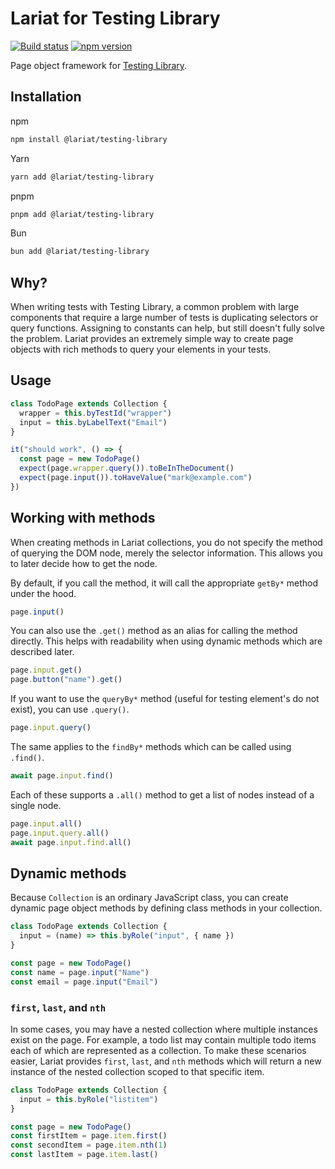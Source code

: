 # Lariat for Testing Library

[![Build status](https://github.com/lariat-js/testing-library/workflows/Build/badge.svg)](https://github.com/lariat-js/testing-library/actions)
[![npm version](https://img.shields.io/npm/v/@lariat/testing-library)](https://www.npmjs.com/package/@lariat/testing-library)

Page object framework for [Testing Library](https://testing-library.com).

## Installation

npm

```bash
npm install @lariat/testing-library
```

Yarn

```bash
yarn add @lariat/testing-library
```

pnpm

```bash
pnpm add @lariat/testing-library
```

Bun

```bash
bun add @lariat/testing-library
```

## Why?

When writing tests with Testing Library, a common problem with large components
that require a large number of tests is duplicating selectors or query
functions. Assigning to constants can help, but still doesn't fully solve the
problem. Lariat provides an extremely simple way to create page objects with
rich methods to query your elements in your tests.

## Usage

```javascript
class TodoPage extends Collection {
  wrapper = this.byTestId("wrapper")
  input = this.byLabelText("Email")
}

it("should work", () => {
  const page = new TodoPage()
  expect(page.wrapper.query()).toBeInTheDocument()
  expect(page.input()).toHaveValue("mark@example.com")
})
```

## Working with methods

When creating methods in Lariat collections, you do not specify the method of
querying the DOM node, merely the selector information. This allows you to later
decide how to get the node.

By default, if you call the method, it will call the appropriate `getBy*` method
under the hood.

```javascript
page.input()
```

You can also use the `.get()` method as an alias for calling the method
directly. This helps with readability when using dynamic methods which are
described later.

```javascript
page.input.get()
page.button("name").get()
```

If you want to use the `queryBy*` method (useful for testing element's do not
exist), you can use `.query()`.

```javascript
page.input.query()
```

The same applies to the `findBy*` methods which can be called using `.find()`.

```javascript
await page.input.find()
```

Each of these supports a `.all()` method to get a list of nodes instead of a
single node.

```javascript
page.input.all()
page.input.query.all()
await page.input.find.all()
```

## Dynamic methods

Because `Collection` is an ordinary JavaScript class, you can create dynamic
page object methods by defining class methods in your collection.

```javascript
class TodoPage extends Collection {
  input = (name) => this.byRole("input", { name })
}

const page = new TodoPage()
const name = page.input("Name")
const email = page.input("Email")
```

### `first`, `last`, and `nth`

In some cases, you may have a nested collection where multiple instances exist
on the page. For example, a todo list may contain multiple todo items each of
which are represented as a collection. To make these scenarios easier, Lariat
provides `first`, `last`, and `nth` methods which will return a new instance of
the nested collection scoped to that specific item.

```ts
class TodoPage extends Collection {
  input = this.byRole("listitem")
}

const page = new TodoPage()
const firstItem = page.item.first()
const secondItem = page.item.nth(1)
const lastItem = page.item.last()
```
